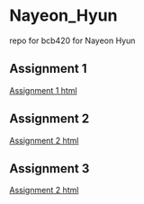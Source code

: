 # Nayeon_Hyun
repo for bcb420 for Nayeon Hyun

## Assignment 1
[Assignment 1 html](https://github.com/bcb420-2024/Nayeon_Hyun/blob/main/A1_NayeonHyun.html) 

## Assignment 2
[Assignment 2 html](https://github.com/bcb420-2024/Nayeon_Hyun/blob/main/A2_NayeonHyun.html) 

## Assignment 3
[Assignment 2 html](https://github.com/bcb420-2024/Nayeon_Hyun/blob/main/A3_NayeonHyun.html) 
